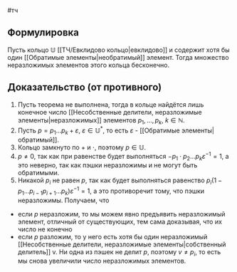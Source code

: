 #тч 
## Формулировка
Пусть кольцо $\mathbb{U}$ [[ТЧ/Евклидово кольцо|евклидово]] и содержит хотя бы один [[Обратимые элементы|необратимый]] элемент. Тогда множество неразложимых элементов этого кольца бесконечно.
## Доказательство (от противного)
1. Пусть теорема не выполнена, тогда в кольце найдётся лишь конечное число [[Несобственные делители, неразложимые элементы|неразложимых]] элементов $p_1, \dots, p_k, \ k \in \mathbb{N}$.
2. Пусть $p = p_1 \dots p_k + \varepsilon, \ \varepsilon \in \mathbb{U}^*$, то есть $\varepsilon$ - [[Обратимые элементы|обратимый]].
3. Кольцо замкнуто по $+$ и $\cdot$, поэтому $p \in \mathbb{U}$.
4. $p \neq 0$, так как при равенстве будет выполняться $-p_1 \cdot p_2 \dots p_k \varepsilon^{-1} = 1$, а это неверно, так как пэшки неразложимы и не могут быть обратимыми.
5. Никакой $p_i$ не равен $p$, так как будет выполняться равенство $p_i(1 - p_1 \dots p_{i - 1} p_{i + 1} \dots p_k) \varepsilon^{-1} = 1$, а это противоречит тому, что пэшки неразложимы.
Получаем, что 
- если $p$ неразложим, то мы можем явно предъявить неразложимый элемент, отличный от существующих, тем сама доказывая, что их число не конечно
- если $p$ разложим, то у него есть хотя бы один неразложимый [[Несобственные делители, неразложимые элементы|собственный делитель]] v. Ни одна из пэшек не делит $p$, поэтому $v \neq p_i$, то есть мы снова увеличили число неразложимых элементов.